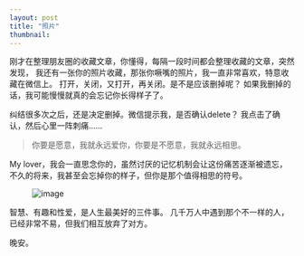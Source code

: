 ```yaml
---
layout: post
title: "照片"
thumbnail: 
---
```


刚才在整理朋友圈的收藏文章，你懂得，每隔一段时间都会整理收藏的文章，突然发现，
我还有一张你的照片收藏，那张你噘嘴的照片，我一直非常喜欢，特意收藏在微信上。
打开，关闭，又打开，再关闭。是不是应该删掉呢？
如果我删掉的话，我可能慢慢就真的会忘记你长得样子了。

纠结很多次之后，还是决定删掉。微信提示我，是否确认delete？
我点击了确认，然后心里一阵刺痛……

> 你要是愿意，我就永远爱你，你要是不愿意，我就永远相思。

My lover，我会一直思念你的，虽然讨厌的记忆机制会让这份痛苦逐渐被遗忘，
不久的将来，我甚至会忘掉你的样子，但你是那个值得相思的符号。

<figure>
	<img src="{{ site.baseurl }}/upload/enyuan.jpeg" alt="image">
	<figcaption>
	</figcaption>
</figure>

智慧、有趣和性爱，是人生最美好的三件事。
几千万人中遇到那个不一样的人，已经非常不易，但我们相互放弃了对方。

晚安。





